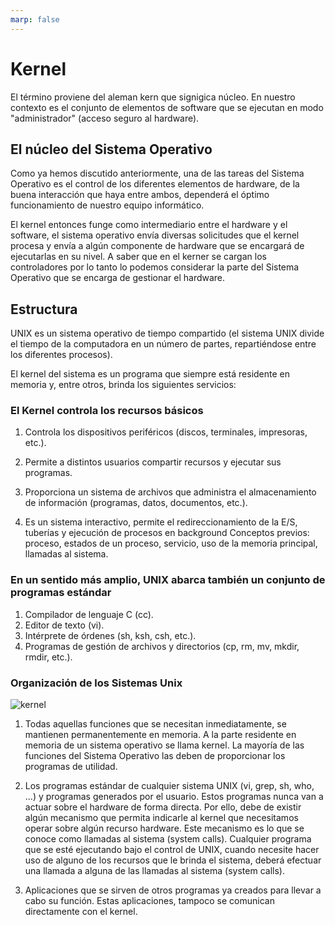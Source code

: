 ```yaml
---
marp: false
---
```


# Kernel

El término proviene del aleman kern que signigica núcleo.
En nuestro contexto es el conjunto de elementos de software que se ejecutan en modo "administrador" (acceso seguro al hardware).

## El núcleo del Sistema Operativo

Como ya hemos discutido anteriormente, una de las tareas del Sistema Operativo es el control de los diferentes elementos de hardware, de la buena interacción que haya entre ambos, dependerá el óptimo funcionamiento de nuestro equipo informático.

El kernel entonces funge como intermediario entre el hardware y el software, el sistema operativo envía diversas solicitudes que el kernel procesa y envía a algún componente de hardware que se encargará de ejecutarlas en su nivel. A saber que en el kerner se cargan los controladores por lo tanto lo podemos considerar la parte del Sistema Operativo que se encarga de gestionar el hardware.

## Estructura

UNIX es un sistema operativo de tiempo compartido
(el sistema UNIX divide el tiempo de la computadora
en un número de partes, repartiéndose entre los
diferentes procesos).

El kernel del sistema es un programa que siempre
está residente en memoria y, entre otros, brinda los
siguientes servicios:

### El Kernel controla los recursos básicos

1. Controla los dispositivos periféricos (discos, terminales, impresoras, etc.).

2. Permite a distintos usuarios compartir recursos y ejecutar sus programas.

3. Proporciona un sistema de archivos que administra el almacenamiento de información (programas, datos, documentos, etc.).

4. Es un sistema interactivo, permite el redireccionamiento de la E/S, tuberías y ejecución de procesos en background Conceptos previos: proceso, estados de un proceso, servicio, uso de la memoria principal, llamadas al sistema.

### En un sentido más amplio, UNIX abarca también un conjunto de programas estándar

1. Compilador de lenguaje C (cc).
2. Editor de texto (vi).
3. Intérprete de órdenes (sh, ksh, csh, etc.).
4. Programas de gestión de archivos y directorios (cp, rm, mv, mkdir, rmdir, etc.).

### Organización de los Sistemas Unix

![kernel](https://lh3.googleusercontent.com/HDcDY3GBrK9ypFVkWSS9yLx2KSKP5jC8e3B2QtuNHmluwZxpXxKdap53ZIVYY0lrd5O-O-G9qMltmn67R1aBCqznppe6CPeOHhsmXdGZCMN2iXzsL_UzVMc1sRXBcvfQVPVxUuIVsQ=w2400)

1. Todas aquellas funciones que se necesitan inmediatamente, se mantienen permanentemente en memoria. A la parte residente en memoria de un sistema operativo se llama kernel. La mayoría de las funciones del Sistema Operativo las deben de proporcionar los programas de utilidad.

2. Los programas estándar de cualquier sistema UNIX (vi, grep, sh, who, ...) y programas generados por el usuario. Estos programas nunca van a actuar sobre el hardware de forma directa. Por ello, debe de existir algún mecanismo que permita indicarle al kernel que necesitamos operar sobre algún recurso hardware. Este mecanismo es lo que se conoce como llamadas al sistema (system calls). Cualquier programa que se esté ejecutando bajo el control de UNIX, cuando necesite hacer uso de alguno de los recursos que le brinda el sistema, deberá efectuar una llamada a alguna de las llamadas al sistema (system calls).

3. Aplicaciones que se sirven de otros programas ya creados para llevar a cabo su función. Estas aplicaciones, tampoco se comunican directamente con el kernel.
